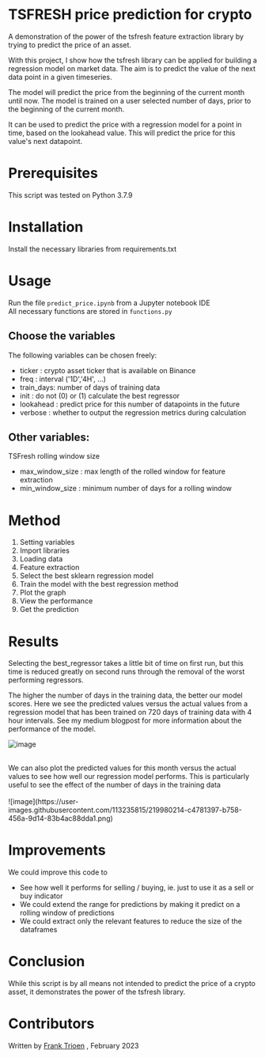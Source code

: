 # TSFRESH price prediction for crypto
A demonstration of the power of the tsfresh feature extraction library by trying to predict the price of an asset.

With this project, I show how the tsfresh library can be applied for building a regression model on market data. The aim is to predict the value of the next data point in a given timeseries. 

The model will predict the price from the beginning of the current month until now. The model is trained on a user selected number of days, prior to the beginning of the current month.

It can be used to predict the price with a regression model for a point in time, based on the lookahead value. This will predict the price for this value's next datapoint.

# Prerequisites 

This script was tested on Python 3.7.9

# Installation

Install the necessary libraries from requirements.txt

# Usage

Run the file `predict_price.ipynb` from a Jupyter notebook IDE<br>
All necessary functions are stored in `functions.py`

## Choose the variables
The following variables can be chosen freely:

- ticker : crypto asset ticker that is available on Binance 
- freq : interval ('1D','4H', ...)
- train_days: number of days of training data
- init : do not (0) or (1) calculate the best regressor
- lookahead : predict price for this number of datapoints in the future
- verbose : whether to output the regression metrics during calculation

## Other variables:
TSFresh rolling window size
- max_window_size : max length of the rolled window for feature extraction
- min_window_size : minimum number of days for a rolling window


# Method

1. Setting variables
2. Import libraries
3. Loading data
4. Feature extraction
5. Select the best sklearn regression model
6. Train the model with the best regression method
7. Plot the graph
8. View the performance
9. Get the prediction

# Results

Selecting the best_regressor takes a little bit of time on first run, but this time is reduced greatly on second runs through the removal of the worst performing regressors.

The higher the number of days in the training data, the better our model scores. Here we see the predicted values versus the actual values from a regression model that has been trained on 720 days of training data with 4 hour intervals. See my medium blogpost for more information about the performance of the model.

![image](https://user-images.githubusercontent.com/113235815/219980203-56757dcb-8f38-4348-ba62-97c13a7a3472.png)

<br>
We can also plot the predicted values for this month versus the actual values to see how well our regression model performs. This is particularly useful to see the effect of the number of days in the training data<br>
<br>
![image](https://user-images.githubusercontent.com/113235815/219980214-c4781397-b758-456a-9d14-83b4ac88dda1.png)
 

# Improvements

We could improve this code to 
- See how well it performs for selling / buying, ie. just to use it as a sell or buy indicator
- We could extend the range for predictions by making it predict on a rolling window of predictions
- We could extract only the relevant features to reduce the size of the dataframes

# Conclusion

While this script is by all means not intended to predict the price of a crypto asset, it demonstrates the power of the tsfresh library.

# Contributors

Written by [Frank Trioen](https://www.linkedin.com/in/frank-trioen-21b71135) , February 2023
 
